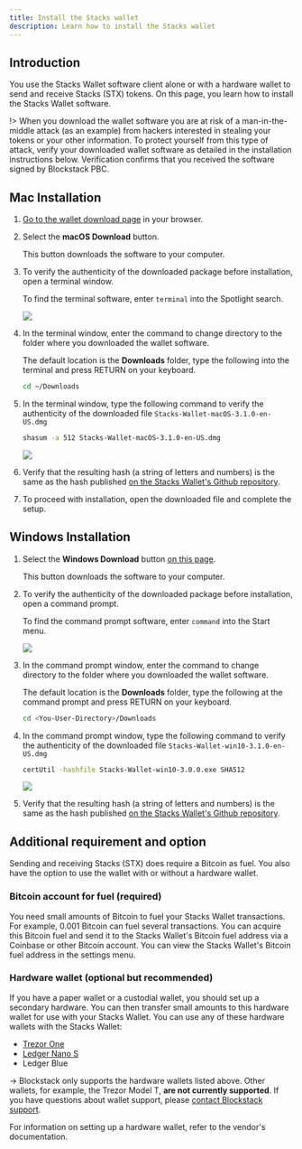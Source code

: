 ```yaml
---
title: Install the Stacks wallet
description: Learn how to install the Stacks wallet
---
```


## Introduction

You use the Stacks Wallet software client alone or with a hardware wallet to send and receive
Stacks (STX) tokens. On this page, you learn how to install the Stacks Wallet software.

!> When you download the wallet software you are at risk of
a man-in-the-middle attack (as an example) from hackers interested in stealing
your tokens or your other information. To protect yourself from this type of
attack, verify your downloaded wallet software as detailed in the installation
instructions below. Verification confirms that you received the software signed
by Blockstack PBC.

## Mac Installation

1. [Go to the wallet download page](https://wallet.blockstack.org) in your browser.
2. Select the **macOS Download** button.

   This button downloads the software to your computer.

3. To verify the authenticity of the downloaded package before installation, open a terminal window.

   To find the terminal software, enter `terminal` into the Spotlight search.

   ![](/images/mac-terminal.png)

4. In the terminal window, enter the command to change directory to the folder where you downloaded the wallet software.

   The default location is the **Downloads** folder, type the following into the terminal and press RETURN on your keyboard.

   ```bash
   cd ~/Downloads
   ```

5. In the terminal window, type the following command to verify the authenticity of the downloaded file `Stacks-Wallet-macOS-3.1.0-en-US.dmg`

   ```bash
   shasum -a 512 Stacks-Wallet-macOS-3.1.0-en-US.dmg
   ```

   ![](/images/mac-shasum.png)

6. Verify that the resulting hash (a string of letters and numbers) is the same as the hash published [on the Stacks Wallet's Github repository](https://github.com/blockstack/stacks-wallet/releases).

7. To proceed with installation, open the downloaded file and complete the setup.

## Windows Installation

1. Select the **Windows Download** button [on this page](https://wallet.blockstack.org/).

   This button downloads the software to your computer.

2. To verify the authenticity of the downloaded package before installation, open a command prompt.

   To find the command prompt software, enter `command` into the Start menu.

   ![](/images/windows-cmd.png)

3. In the command prompt window, enter the command to change directory to the folder where you downloaded the wallet software.

   The default location is the **Downloads** folder, type the following at the command prompt and press RETURN on your keyboard.

   ```bash
   cd <You-User-Directory>/Downloads
   ```

4. In the command prompt window, type the following command to verify the authenticity of the downloaded file `Stacks-Wallet-win10-3.1.0-en-US.dmg`

   ```bash
   certUtil -hashfile Stacks-Wallet-win10-3.0.0.exe SHA512
   ```

   ![](/images/windows-certutil.png)

5. Verify that the resulting hash (a string of letters and numbers) is the same as the hash published [on the Stacks Wallet's Github repository](https://github.com/blockstack/stacks-wallet/releases).

## Additional requirement and option

Sending and receiving Stacks (STX) does require a Bitcoin as fuel.
You also have the option to use the wallet with or without a hardware wallet.

### Bitcoin account for fuel (required)

You need small amounts of Bitcoin to fuel your Stacks Wallet transactions. For example, 0.001 Bitcoin can fuel several transactions. You can acquire this Bitcoin fuel and send it to the Stacks Wallet's Bitcoin fuel address via a Coinbase or other Bitcoin account. You can view the Stacks Wallet's Bitcoin fuel address in the settings menu.

### Hardware wallet (optional but recommended)

If you have a paper wallet or a custodial wallet, you should set up a secondary hardware. You can then transfer small amounts to this hardware wallet for use with your Stacks Wallet. You can use any of these hardware wallets with the Stacks Wallet:

- [Trezor One](https://trezor.io/)
- [Ledger Nano S](https://www.ledger.com/)
- Ledger Blue

-> Blockstack only supports the hardware wallets listed above. Other wallets, for example, the Trezor Model T, **are not currently supported**. If you have questions about wallet support, please [contact Blockstack support](mailto:support@blockstack.org).

For information on setting up a hardware wallet, refer to the vendor's
documentation.
